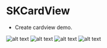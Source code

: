 # SKCardView

- Create cardview demo.

![alt text](https://github.com/kishorsoneji/SKCardView/blob/master/CardDemo/Screen1.png)
![alt text](https://github.com/kishorsoneji/SKCardView/blob/master/CardDemo/Screen2.png)
![alt text](https://github.com/kishorsoneji/SKCardView/blob/master/CardDemo/Screen3.png)
![alt text](https://github.com/kishorsoneji/SKCardView/blob/master/CardDemo/Screen4.png)

